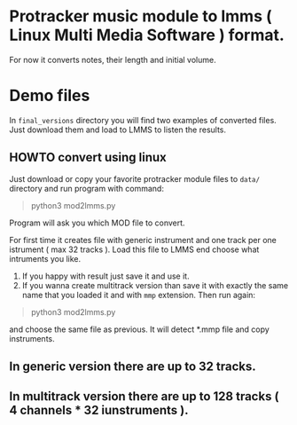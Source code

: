 



# Protracker music module to lmms ( Linux Multi Media Software ) format.

For now it converts notes, their length and initial volume.

# Demo files

In `final_versions` directory you will find two examples of converted files.
Just download them and load to LMMS to listen the results.

## HOWTO convert using linux

Just download or copy your favorite protracker module files to `data/` directory and run program with command:

> python3 mod2lmms.py

Program will ask you which MOD file to convert.

For first time it creates file with generic instrument and one track per one istrument ( max 32 tracks ).
Load this file to LMMS end choose what intruments you like.

1) If you happy with result just save it and use it.
2) If you wanna create multitrack version than save it with exactly the same name that you loaded it and with `mmp` extension.
Then run again:

> python3 mod2lmms.py

and choose the same file as previous. It will detect *.mmp file and copy instruments.

## In generic version there are up to 32 tracks.
## In multitrack version there are up to 128 tracks ( 4 channels * 32 iunstruments ).




